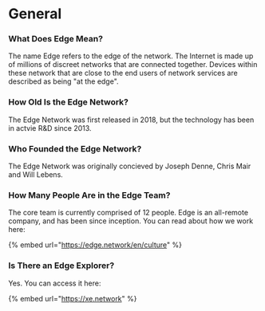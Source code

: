 # General

### What Does Edge Mean?

The name Edge refers to the edge of the network. The Internet is made up of millions of discreet networks that are connected together. Devices within these network that are close to the end users of network services are described as being "at the edge".

### How Old Is the Edge Network?

The Edge Network was first released in 2018, but the technology has been in actvie R\&D since 2013.

### Who Founded the Edge Network?

The Edge Network was originally concieved by Joseph Denne, Chris Mair and Will Lebens.

### How Many People Are in the Edge Team?

The core team is currently comprised of 12 people. Edge is an all-remote company, and has been since inception. You can read about how we work here:

{% embed url="https://edge.network/en/culture" %}

### Is There an Edge Explorer?

Yes. You can access it here:

{% embed url="https://xe.network" %}
